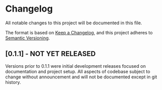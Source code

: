 # Changelog

All notable changes to this project will be documented in this file.

The format is based on [Keep a Changelog](https://keepachangelog.com/en/1.0.0/),
and this project adheres to [Semantic Versioning](https://semver.org/spec/v2.0.0.html).

## [0.1.1] - NOT YET RELEASED
Versions prior to 0.1.1 were initial development releases focused on documentation and project setup. All aspects of codebase subject to change without announcement and will not be documented except in git history.  